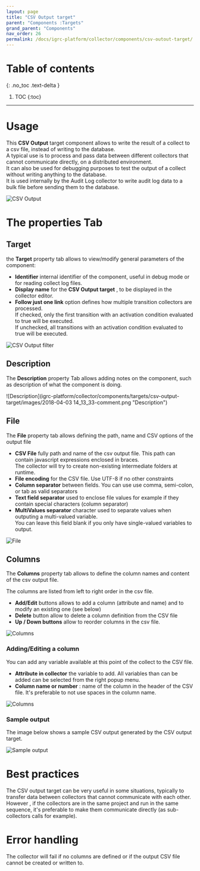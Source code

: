 ```yaml
---
layout: page
title: "CSV Output target"
parent: "Components :Targets"
grand_parent: "Components"
nav_order: 26
permalink: /docs/igrc-platform/collector/components/csv-outout-target/
---
```


# Table of contents
{: .no_toc .text-delta }

1. TOC
{:toc}
---

# Usage

This **CSV Output** target component allows to write the result of a collect to a csv file, instead of writing to the database.   
A typical use is to process and pass data between different collectors that cannot communicate directly, on a distributed environment.   
It can also be used for debugging purposes to test the output of a collect without writing anything to the database.   
It is used internally by the Audit Log collector to write audit log data to a bulk file before sending them to the database.

![CSV Output](igrc-platform/collector/components/targets/csv-output-target/images/csvoutput_editor.png "CSV Output")

# The properties Tab

## Target

the **Target** property tab allows to view/modify general parameters of the component:

- **Identifier** internal identifier of the component, useful in debug mode or for reading collect log files.
- **Display name**  for the **CSV Output target** , to be displayed in the collector editor.
- **Follow just one link**  option defines how multiple transition collectors are processed.  
If checked, only the first transition with an activation condition evaluated to true will be executed.  
If unchecked, all transitions with an activation condition evaluated to true will be executed.

![CSV Output filter](igrc-platform/collector/components/targets/csv-output-target/images/csvoutput_filter.png "CSV Output filter")


## Description

The **Description** property Tab allows adding notes on the component, such as description of what the component is doing.

![Description](igrc-platform/collector/components/targets/csv-output-target/images/2018-04-03 14_13_33-comment.png "Description")

## File

The **File** property tab allows defining the path, name and CSV options of the output file

- **CSV File**  fully path and name of the csv output file. This path can contain javascript expressions enclosed in braces.   
The collector will try to create non-existing intermediate folders at runtime.
- **File encoding** for the CSV file. Use UTF-8 if no other constraints
- **Column separator**  between fields. You can use use comma, semi-colon, or tab as valid separators
- **Text field separator**  used to enclose file values for example if they contain special characters (column separator)
- **MultiValues separator** character used to separate values when outputing a multi-valued variable.  
You can leave this field blank if you only have single-valued variables to output.

![File](igrc-platform/collector/components/targets/csv-output-target/images/csvoutput_file.png "File")

## Columns

The **Columns** property tab allows to define the column names and content of the csv output file.

The columns are listed from left to right order in the csv file.

- **Add/Edit** buttons allows to add a column (attribute and name) and to modify an existing one (see below)
- **Delete** button allow to delete a column definition from the CSV file
- **Up / Down buttons** allow to reorder columns in the csv file.  

![Columns](igrc-platform/collector/components/targets/csv-output-target/images/csvoutput_columns.png "Columns")

### Adding/Editing a column

You can add any variable available at this point of the collect to the CSV file.

- **Attribute in collector** the variable to add. All variables than can be added can be selected from the right popup menu.
- **Column name or number** : name of the column in the header of the CSV file. It's preferable to not use spaces in the column name.

![Columns](igrc-platform/collector/components/targets/csv-output-target/images/csvoutput_columns_edit.png "Columns")

### Sample output

The image below shows a sample CSV output generated by the CSV output target.

![Sample output](igrc-platform/collector/components/targets/csv-output-target/images/csvoutput_csv.png "Sample output")

# Best practices

The CSV output target can be very useful in some situations, typically to transfer data between collectors that cannot communicate with each other.   
However , if the collectors are in the same project and run in the same sequence, it's preferable to make them communicate directly (as sub-collectors calls for example).

# Error handling

The collector will fail if no columns are defined or if the output CSV file cannot be created or written to.
